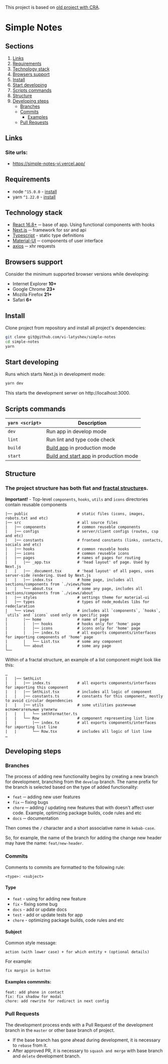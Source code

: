 This project is based on [old project with CRA]().

# Simple Notes

## Sections
1. [Links](#links)
1. [Requirements](#requirements)
1. [Technology stack](#technology-stack)
1. [Browsers support](#browsers-support)
1. [Install](#install)
1. [Start developing](#start-developing)
1. [Scripts commands](#scripts-commands)
1. [Structure](#structure)
1. [Developing steps](#developing-steps)
    * [Branches](#branches)
    * [Commits](#commits)
        * [Examples](#examples)
    * [Pull Requests](#pull-requests)

## Links

### Site urls:

* https://simple-notes-vi.vercel.app/

## Requirements

* node `^15.0.0` - [install](https://nodejs.org/en/download/)
* yarn `^1.22.0` - [install](https://yarnpkg.com/en/docs/install/)

## Technology stack

* [React 16.8+](https://reactjs.org/) ─ base of app. Using functional components with hooks
* [Next.js](https://nextjs.org/) ─ framework for ssr and api
* [Typescript](https://www.typescriptlang.org/) - static type definitions
* [Material-UI](https://material-ui.com/) ─ components of user interface
* [axios](https://github.com/axios/axios) ─ xhr requests

## Browsers support

Consider the minimum supported browser versions while developing:

* Internet Explorer **10+**
* Google Chrome **23+**
* Mozilla Firefox **21+**
* Safari **6+**

## Install

Clone project from repository and install all project's dependencies:

```bash
git clone git@github.com/vi-latyshev/simple-notes
cd simple-notes
yarn
```

## Start developing

Runs which starts Next.js in development mode:
```bash
yarn dev
```
This starts the development server on http://localhost:3000.

## Scripts commands

|`yarn <script>`    |Description|
|-------------------|-----------|
|`dev`              |Run app in develop mode|
|`lint`             |Run lint and type code check|
|`build`            |[Build app](#build) in production mode|
|`start`            |[Build and start app](#start-app) in production mode|

## Structure

### The project structure has both flat and [fractal structure](https://github.com/davezuko/react-redux-starter-kit/wiki/Fractal-Project-Structure)s.

**Important!** - Top-level `components`, `hooks`, `utils` and `icons` directories contain reusable components

```
|── public                      # static files (icons, images, robots.txt and etc)
|── src                         # all source files
|   |── components              # common reuseble components
|   |── configs                 # server/client configs (routes, csp and etc)
|   |── constants               # frontend constants (links, contacts, socials and etc)
|   |── hooks                   # common reuseble hooks
|   |── icons                   # common reuseble icons
|   |── pages                   # names of pages for routing
|   |   |── _app.tsx            # 'head layout' of page. Used by Next.js
|   |   |── _document.tsx       # 'head layout' of all pages, uses server-side rendering. Used by Next.js
|   |   |── index.tsx           # home page, includes all sections/components from `./views/home`
|   |   └── about.tsx           # some any page, includes all sections/components from `./views/about`
|   |── styles                  # settings theme for material-ui
|   |── types                   # types of node_modules libs for redeclaration
|   └── views                   # includes all `components`, `hooks`, `utils` and `icons` used only on specific page
|       |── home                # name of page
|       |   |── hooks           # hooks only for 'home' page
|       |   |── icons           # icons only for 'home' page
|       |   |── index.ts        # all exports components/interfaces for importing components of 'home' page
|       |   └── List.tsx        # some any component
|       └── about               # some any page
└──
```

Within of a fractal structure, an example of a list component might look like this:

```
…
|   |── SmthList
|   |   |── index.ts            # all exports components/interfaces for importing this component
|   |   |── SmthList.tsx        # includes all logic of component
|   |   |── constants.ts        # constants for this component, mostly to avoid circular dependencies
|   |   |── utils               # some utilities различные вспомогательные утилиты
|   |   |   └── smthFormatter.ts
|   |   └── Row                 # component representing list line
|   |       |── index.tx        # all exports components/interfaces for importing list line
|   |       └── Row.tsx         # includes all logic of list line
…
```

## Developing steps

### Branches

The process of adding new functionality begins by creating a new branch for development, branching from the `develop` branch. The name prefix for the branch is selected based on the type of added functionality:

* `feat` ─ adding new user features
* `fix` ─ fixing bugs
* `chore` ─ adding / updating new features that with doesn't affect user code. Example, optimizing package builds, code rules and etc
* `docs` ─ documentation

Then comes the `/` character and a short associative name in `kebab-case`.

So, for example, the name of the branch for adding the change new header may have the name: `feat/new-header`.

### Commits

Comments to commits are formatted to the following rule:

```
<type>: <subject>
```

#### Type

* `feat` - using for adding new feature
* `fix` - fixing some bug
* `docs` - add or update docs
* `test` - add or update tests for app
* `chore` - optimizing package builds, code rules and etc

#### Subject

Common style message:

```
action (with lower case) + for which entity + (optional details)
```

For example:
```
fix margin in button
```

#### Examples commmits:

```
feat: add phone in contact
fix: fix shadow for modal
chore: add rewrite for redirect in next config
```

### Pull Requests

The development process ends with a Pull Request of the development branch in the `master` or other base branch of project.
* If the base branch has gone ahead during development, it is necessary to `rebase` from it.
* After approved PR, it is necessary to `squash and merge` with base branch and `delete` development branch.
